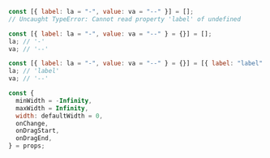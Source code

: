 <!--
 * @Author: xulei
 * @Date: 2020-09-01 23:05:39
 * @LastEditors: xulei
 * @LastEditTime: 2020-09-01 23:07:55
 * @FilePath: \markDown\web前端\JS\ES6\[1]变量的解构赋值.md
-->

```js
const [{ label: la = "-", value: va = "--" }] = [];
// Uncaught TypeError: Cannot read property 'label' of undefined

const [{ label: la = "-", value: va = "--" } = {}] = [];
la; // '-'
va; // '--'

const [{ label: la = "-", value: va = "--" } = {}] = [{ label: "label" }];
la; // 'label'
va; // '--'
```

```jsx
const {
  minWidth = -Infinity,
  maxWidth = Infinity,
  width: defaultWidth = 0,
  onChange,
  onDragStart,
  onDragEnd,
} = props;
```
